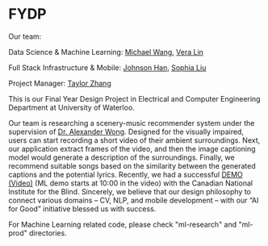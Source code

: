 # FYDP

Our team:

Data Science & Machine Learning: [Michael Wang](https://www.linkedin.com/in/michael-yuanxin-wang/), [Vera Lin](https://www.linkedin.com/in/y276lin/)

Full Stack Infrastructure & Mobile: [Johnson Han](https://www.linkedin.com/in/x65han/), [Sophia Liu](https://www.linkedin.com/in/sophia-xizi-liu/)

Project Manager: [Taylor Zhang](https://www.linkedin.com/in/xingzhi-taylor-zhang-737401151/)



This is our Final Year Design Project in Electrical and Computer Engineering Department at University of Waterloo.

Our team is researching a scenery-music recommender system under the supervision of [Dr. Alexander Wong](https://www.eng.uwaterloo.ca/~a28wong/). Designed for the visually impaired, users can start recording a short video of their ambient surroundings. Next, our application extract frames of the video, and then the image captioning model would generate a description of the surroundings. Finally, we recommend suitable songs based on the similarity between the generated captions and the potential lyrics. Recently, we had a successful [DEMO (Video)](https://u.nu/demo-cnib) (ML demo starts at 10:00 in the video) with the Canadian National Institute for the Blind. Sincerely, we believe that our design philosophy to connect various domains – CV, NLP, and mobile development – with our “AI for Good” initiative blessed us with success.

For Machine Learning related code, please check "ml-research" and "ml-prod" directories.
